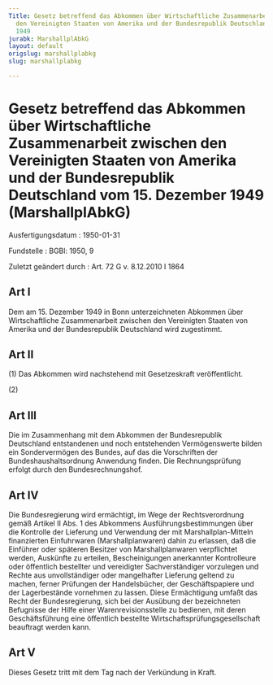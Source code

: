 ```yaml
---
Title: Gesetz betreffend das Abkommen über Wirtschaftliche Zusammenarbeit zwischen
  den Vereinigten Staaten von Amerika und der Bundesrepublik Deutschland vom 15. Dezember
  1949
jurabk: MarshallplAbkG
layout: default
origslug: marshallplabkg
slug: marshallplabkg

---
```


# Gesetz betreffend das Abkommen über Wirtschaftliche Zusammenarbeit zwischen den Vereinigten Staaten von Amerika und der Bundesrepublik Deutschland vom 15. Dezember 1949 (MarshallplAbkG)

Ausfertigungsdatum
:   1950-01-31

Fundstelle
:   BGBl: 1950, 9

Zuletzt geändert durch
:   Art. 72 G v. 8.12.2010 I 1864

## Art I

Dem am 15. Dezember 1949 in Bonn unterzeichneten Abkommen über
Wirtschaftliche Zusammenarbeit zwischen den Vereinigten Staaten von
Amerika und der Bundesrepublik Deutschland wird zugestimmt.

## Art II

(1) Das Abkommen wird nachstehend mit Gesetzeskraft veröffentlicht.

(2)

## Art III

Die im Zusammenhang mit dem Abkommen der Bundesrepublik Deutschland
entstandenen und noch entstehenden Vermögenswerte bilden ein
Sondervermögen des Bundes, auf das die Vorschriften der
Bundeshaushaltsordnung Anwendung finden. Die Rechnungsprüfung erfolgt
durch den Bundesrechnungshof.

## Art IV

Die Bundesregierung wird ermächtigt, im Wege der Rechtsverordnung
gemäß Artikel II Abs. 1 des Abkommens Ausführungsbestimmungen über die
Kontrolle der Lieferung und Verwendung der mit Marshallplan-Mitteln
finanzierten Einfuhrwaren (Marshallplanwaren) dahin zu erlassen, daß
die Einführer oder späteren Besitzer von Marshallplanwaren
verpflichtet werden, Auskünfte zu erteilen, Bescheinigungen
anerkannter Kontrolleure oder öffentlich bestellter und vereidigter
Sachverständiger vorzulegen und Rechte aus unvollständiger oder
mangelhafter Lieferung geltend zu machen, ferner Prüfungen der
Handelsbücher, der Geschäftspapiere und der Lagerbestände vornehmen zu
lassen. Diese Ermächtigung umfaßt das Recht der Bundesregierung, sich
bei der Ausübung der bezeichneten Befugnisse der Hilfe einer
Warenrevisionsstelle zu bedienen, mit deren Geschäftsführung eine
öffentlich bestellte Wirtschaftsprüfungsgesellschaft beauftragt werden
kann.

## Art V

Dieses Gesetz tritt mit dem Tag nach der Verkündung in Kraft.

